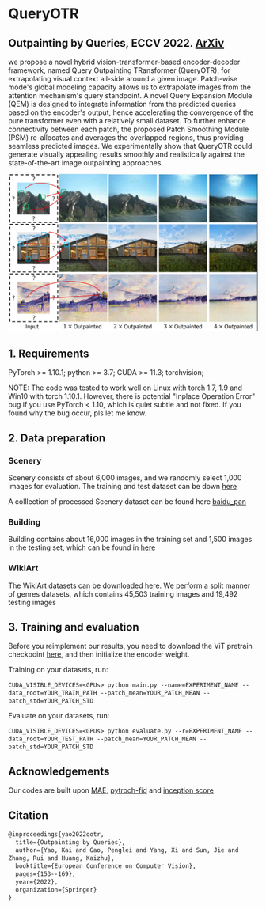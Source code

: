 # QueryOTR

## Outpainting by Queries, ECCV 2022. [ArXiv](https://arxiv.org/abs/2207.05312)

we propose a novel hybrid vision-transformer-based encoder-decoder framework, named Query Outpainting TRansformer (QueryOTR), for extrapolating visual context all-side around a given image. Patch-wise mode's global modeling capacity allows us to extrapolate images from the attention mechanism's query standpoint. A novel Query Expansion Module (QEM) is designed to integrate information from the predicted queries based on the encoder's output, hence accelerating the convergence of the pure transformer even with a relatively small dataset. To further enhance connectivity between each patch, the proposed Patch Smoothing Module (PSM) re-allocates and averages the overlapped regions, thus providing seamless predicted images. We experimentally show that QueryOTR could generate visually appealing results smoothly and realistically against the state-of-the-art image outpainting approaches.

<div style="align: center">
<img src="./assets/demo.jpg" width="700px">
</div>

## 1. Requirements
PyTorch >= 1.10.1;
python >= 3.7;
CUDA >= 11.3;
torchvision;

NOTE: The code was tested to work well on Linux with torch 1.7, 1.9 and Win10 with torch 1.10.1. However, there is potential "Inplace Operation Error" bug if you use PyTorch < 1.10, which is quiet subtle and not fixed. If you found why the bug occur, pls let me know.

## 2. Data preparation

### Scenery
Scenery consists of about 6,000 images, and we randomly select 1,000 images for evaluation. The training and test dataset can be down [here](https://github.com/z-x-yang/NS-Outpainting)

A colllection of processed Scenery dataset can be found here [baidu_pan](https://pan.baidu.com/s/1ynCfMa_HyzVYzSTBOVssVw?pwd=xyxe)

### Building
Building contains about 16,000 images in the training set and 1,500 images in the testing set, which can be found in [here](https://github.com/PengleiGao/UTransformer)

### WikiArt
The WikiArt datasets can be downloaded [here](https://github.com/cs-chan/ArtGAN/tree/master/WikiArt%20Dataset). We perform a split manner of genres datasets, which contains 45,503 training images and 19,492 testing images



## 3. Training and evaluation
Before you reimplement our results, you need to download the ViT pretrain checkpoint [here](https://dl.fbaipublicfiles.com/mae/pretrain/mae_pretrain_vit_base.pth), and then initialize the encoder weight.


Training on your datasets, run:
```
CUDA_VISIBLE_DEVICES=<GPUs> python main.py --name=EXPERIMENT_NAME --data_root=YOUR_TRAIN_PATH --patch_mean=YOUR_PATCH_MEAN --patch_std=YOUR_PATCH_STD
```

Evaluate on your datasets, run:
```
CUDA_VISIBLE_DEVICES=<GPUs> python evaluate.py --r=EXPERIMENT_NAME --data_root=YOUR_TEST_PATH --patch_mean=YOUR_PATCH_MEAN --patch_std=YOUR_PATCH_STD
```




## Acknowledgements

Our codes are built upon [MAE](https://github.com/facebookresearch/mae), [pytroch-fid](https://github.com/mseitzer/pytorch-fid) and [inception score](https://github.com/sbarratt/inception-score-pytorch)

## Citation

```
@inproceedings{yao2022qotr,
  title={Outpainting by Queries},
  author={Yao, Kai and Gao, Penglei and Yang, Xi and Sun, Jie and Zhang, Rui and Huang, Kaizhu},
  booktitle={European Conference on Computer Vision},
  pages={153--169},
  year={2022},
  organization={Springer}
}
```
